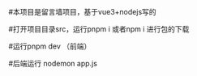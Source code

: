 #本项目是留言墙项目，基于vue3+nodejs写的

#打开项目目录src，运行pnpm i 或者npm i 进行包的下载

#运行pnpm dev （前端）

#后端运行 nodemon app.js

